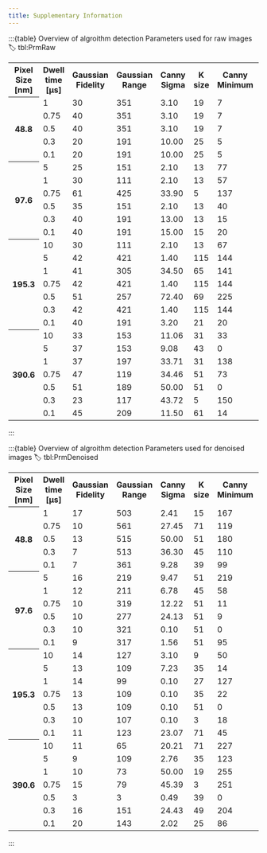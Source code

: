 ```yaml
---
title: Supplementary Information
---
```



:::{table} Overview of algroithm detection Parameters used for raw images
:label: tbl:PrmRaw
<table>
	<tbody>
		<tr>
			<th>Pixel Size [nm]</td>
			<th>Dwell time [µs]</td>
			<th>Gaussian Fidelity</td>
			<th>Gaussian Range</td>
			<th>Canny Sigma</td>
			<th>K size</td>
			<th>Canny Minimum</td>
			<th>Canny Maximum</td>
		</tr>
		<tr>
			<th rowspan="5" align="middle">48.8</td>
			<td>1
            <td>30</td>
            <td>351</td>
            <td>3.10</td>
            <td>19</td>
            <td>7</td>
            <td>41</td>
		</tr>
		<tr>
			<td>0.75</td>
			<td>40</td>
            <td>351</td>
            <td>3.10</td>
            <td>19</td>
            <td>7</td>
            <td>41</td>
		</tr>
		<tr>
			<td>0.5</td>
			<td>40</td>
            <td>351</td>
            <td>3.10</td>
            <td>19</td>
            <td>7</td>
            <td>41</td>
		</tr>
		<tr>
			<td>0.3</td>
			<td>20</td>
            <td>191</td>
            <td>10.00</td>
            <td>25</td>
            <td>5</td>
            <td>20</td>
		</tr>
		<tr>
			<td>0.1</td>
			<td>20</td>
            <td>191</td>
            <td>10.00</td>
            <td>25</td>
            <td>5</td>
            <td>20</td>
		</tr>
		<tr>
			<th rowspan="6" align="middle">97.6</td>
			<td>5</td>
			<td>25</td>
            <td>151</td>
            <td>2.10</td>
            <td>13</td>
            <td>77</td>
            <td>126</td>
		</tr>
		<tr>
			<td>1
            <td>30</td>
            <td>111</td>
            <td>2.10</td>
            <td>13</td>
            <td>57</td>
            <td>106</td>
		</tr>
		<tr>
			<td>0.75</td>
			<td>61</td>
            <td>425</td>
            <td>33.90</td>
            <td>5</td>
            <td>137</td>
            <td>87</td>
		</tr>
		<tr>
			<td>0.5</td>
			<td>35</td>
            <td>151</td>
            <td>2.10</td>
            <td>13</td>
            <td>40</td>
            <td>106</td>
		</tr>
		<tr>
			<td>0.3</td>
			<td>40</td>
            <td>191</td>
            <td>13.00</td>
            <td>13</td>
            <td>15</td>
            <td>50</td>
		</tr>
		<tr>
			<td>0.1</td>
			<td>40</td>
            <td>191</td>
            <td>15.00</td>
            <td>15</td>
            <td>20</td>
            <td>50</td>
		</tr>
		<tr>
			<th rowspan="7" align="middle">195.3</td>
			<td>10</td>
			<td>30</td>
            <td>111</td>
            <td>2.10</td>
            <td>13</td>
            <td>67</td>
            <td>106</td>
		</tr>
		<tr>
			<td>5</td>
			<td>42</td>
            <td>421</td>
            <td>1.40</td>
            <td>115</td>
            <td>144</td>
            <td>98</td>
		</tr>
		<tr>
			<td>1</td>
			<td>41</td>
            <td>305</td>
            <td>34.50</td>
            <td>65</td>
            <td>141</td>
            <td>215</td>
		</tr>
		<tr>
			<td>0.75</td>
			<td>42</td>
            <td>421</td>
            <td>1.40</td>
            <td>115</td>
            <td>144</td>
            <td>98</td>
		</tr>
		<tr>
			<td>0.5</td>
			<td>51</td>
            <td>257</td>
            <td>72.40</td>
            <td>69</td>
            <td>225</td>
            <td>91</td>
		</tr>
		<tr>
			<td>0.3</td>
			<td>42</td>
            <td>421</td>
            <td>1.40</td>
            <td>115</td>
            <td>144</td>
            <td>98</td>
		</tr>
		<tr>
			<td>0.1</td>
			<td>40</td>
            <td>191</td>
            <td>3.20</td>
            <td>21</td>
            <td>20</td>
            <td>50</td>
		</tr>
		<tr>
			<th rowspan="7" align="middle">390.6</td>
			<td>10</td>
			<td>33</td>
            <td>153</td>
            <td>11.06</td>
            <td>31</td>
            <td>33</td>
            <td>212</td>
		</tr>
		<tr>
			<td>5</td>
			<td>37</td>
            <td>153</td>
            <td>9.08</td>
            <td>43</td>
            <td>0</td>
            <td>252</td>
		</tr>
		<tr>
			<td>1</td>
			<td>37</td>
            <td>197</td>
            <td>33.71</td>
            <td>31</td>
            <td>138</td>
            <td>125</td>
		</tr>
		<tr>
			<td>0.75</td>
			<td>47</td>
            <td>119</td>
            <td>34.46</td>
            <td>51</td>
            <td>73</td>
            <td>178</td>
		</tr>
		<tr>
			<td>0.5</td>
			<td>51</td>
            <td>189</td>
            <td>50.00</td>
            <td>51</td>
            <td>0</td>
            <td>163</td>
		</tr>
		<tr>
			<td>0.3</td>
			<td>23</td>
            <td>117</td>
            <td>43.72</td>
            <td>5</td>
            <td>150</td>
            <td>165</td>
		</tr>
		<tr>
			<td>0.1</td>
			<td>45</td>
            <td>209</td>
            <td>11.50</td>
            <td>61</td>
            <td>14</td>
            <td>184</td>
		</tr>
	</tbody>
</table>
:::


:::{table} Overview of algroithm detection Parameters used for denoised images
:label: tbl:PrmDenoised
<table>
	<tbody>
		<tr>
			<th>Pixel Size [nm]</td>
			<th>Dwell time [µs]</td>
			<th>Gaussian Fidelity</td>
			<th>Gaussian Range</td>
			<th>Canny Sigma</td>
			<th>K size</td>
			<th>Canny Minimum</td>
			<th>Canny Maximum</td>
		</tr>
		<tr>
			<th rowspan="5" align="middle">48.8</td>
			<td>1
</td>
            <td>17</td>
			<td>503</td>
			<td>2.41</td>
			<td>15</td>
			<td>167</td>
			<td>71</td>
		</tr>
		<tr>
			<td>0.75</td>
			<td>10</td>
			<td>561</td>
			<td>27.45</td>
			<td>71</td>
			<td>119</td>
			<td>219</td>
		</tr>
		<tr>
			<td>0.5</td>
			<td>13</td>
			<td>515</td>
			<td>50.00</td>
			<td>51</td>
			<td>180</td>
			<td>255</td>
		</tr>
		<tr>
			<td>0.3</td>
			<td>7</td>
            <td>513</td>
            <td>36.30</td>
            <td>45</td>
            <td>110</td>
            <td>225</td>
		</tr>
		<tr>
			<td>0.1</td>
			<td>7</td>
            <td>361</td>
            <td>9.28</td>
            <td>39</td>
            <td>99</td>
            <td>249</td>
		</tr>
		<tr>
			<th rowspan="6" align="middle">97.6</td>
			<td>5</td>
			<td>16</td>
            <td>219</td>
            <td>9.47</td>
            <td>51</td>
            <td>219</td>
            <td>211</td>
		</tr>
		<tr>
			<td>1
            <td>12</td>
            <td>211</td>
            <td>6.78</td>
            <td>45</td>
            <td>58</td>
            <td>27</td>
		</tr>
		<tr>
			<td>0.75</td>
			<td>10</td>
            <td>319</td>
            <td>12.22</td>
            <td>51</td>
            <td>11</td>
            <td>119</td>
		</tr>
		<tr>
			<td>0.5</td>
			<td>10</td>
            <td>277</td>
            <td>24.13</td>
            <td>51</td>
            <td>9</td>
            <td>248</td>
		</tr>
		<tr>
			<td>0.3</td>
			<td>10</td>
            <td>321</td>
            <td>0.10</td>
            <td>51</td>
            <td>0</td>
            <td>255</td>
		</tr>
		<tr>
			<td>0.1</td>
			<td>9</td>
            <td>317</td>
            <td>1.56</td>
            <td>51</td>
            <td>95</td>
            <td>120</td>
		</tr>
		<tr>
			<th rowspan="7" align="middle">195.3</td>
			<td>10</td>
			<td>14</td>
            <td>127</td>
            <td>3.10</td>
            <td>9</td>
            <td>50</td>
            <td>102</td>
		</tr>
		<tr>
			<td>5</td>
			<td>13</td>
            <td>109</td>
            <td>7.23</td>
            <td>35</td>
            <td>14</td>
            <td>184</td>
		</tr>
		<tr>
			<td>1</td>
			<td>14</td>
            <td>99</td>
            <td>0.10</td>
            <td>27</td>
            <td>127</td>
            <td>169</td>
		</tr>
		<tr>
			<td>0.75</td>
			<td>13</td>
            <td>109</td>
            <td>0.10</td>
            <td>35</td>
            <td>22</td>
            <td>255</td>
		</tr>
		<tr>
			<td>0.5</td>
			<td>13</td>
            <td>109</td>
            <td>0.10</td>
            <td>51</td>
            <td>0</td>
            <td>255</td>
		</tr>
		<tr>
			<td>0.3</td>
			<td>10</td>
            <td>107</td>
            <td>0.10</td>
            <td>3</td>
            <td>18</td>
            <td>203</td>
		</tr>
		<tr>
			<td>0.1</td>
			<td>11</td>
            <td>123</td>
            <td>23.07</td>
            <td>71</td>
            <td>45</td>
            <td>255</td>
		</tr>
		<tr>
			<th rowspan="7" align="middle">390.6</td>
			<td>10</td>
			<td>11</td>
            <td>65</td>
            <td>20.21</td>
            <td>71</td>
            <td>227</td>
            <td>229</td>
		</tr>
		<tr>
			<td>5</td>
			<td>9</td>
            <td>109</td>
            <td>2.76</td>
            <td>35</td>
            <td>123</td>
            <td>132</td>
		</tr>
		<tr>
			<td>1</td>
			<td>10</td>
            <td>73</td>
            <td>50.00</td>
            <td>19</td>
            <td>255</td>
            <td>199</td>
		</tr>
		<tr>
			<td>0.75</td>
			<td>15</td>
            <td>79</td>
            <td>45.39</td>
            <td>3</td>
            <td>251</td>
            <td>164</td>
		</tr>
		<tr>
			<td>0.5</td>
			<td>3</td>
            <td>3</td>
            <td>0.49</td>
            <td>39</td>
            <td>0</td>
            <td>134</td>
		</tr>
		<tr>
			<td>0.3</td>
			<td>16</td>
            <td>151</td>
            <td>24.43</td>
            <td>49</td>
            <td>204</td>
            <td>196</td>
		</tr>
		<tr>
			<td>0.1</td>
			<td>20</td>
            <td>143</td>
            <td>2.02</td>
            <td>25</td>
            <td>86</td>
            <td>41</td>
		</tr>
	</tbody>
</table>
:::

